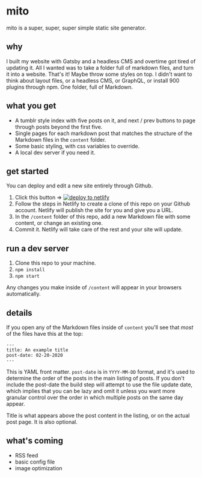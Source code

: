 # mito

mito is a super, super, super simple static site generator.

## why

I built my website with Gatsby and a headless CMS and overtime got tired of updating it. All I wanted was to take a folder full of markdown files, and turn it into a website. That's it! Maybe throw some styles on top. I didn't want to think about layout files, or a headless CMS, or GraphQL, or install 900 plugins through npm. One folder, full of Markdown.

## what you get

- A tumblr style index with five posts on it, and next / prev buttons to page through posts beyond the first five.
- Single pages for each markdown post that matches the structure of the Markdown files in the `content` folder.
- Some basic styling, with css variables to override.
- A local dev server if you need it.

## get started

You can deploy and edit a new site entirely through Github.

1. Click this button => [![deploy to netlify](https://www.netlify.com/img/deploy/button.svg)](https://app.netlify.com/start/deploy?repository=https://github.com/jjmartucci/mito)
2. Follow the steps in Netlify to create a clone of this repo on your Github account. Netlify will publish the site for you and give you a URL.
3. In the `/content` folder of this repo, add a new Markdown file with some content, or change an existing one.
4. Commit it. Netlify will take care of the rest and your site will update.

## run a dev server

1. Clone this repo to your machine.
2. `npm install`
3. `npm start`

Any changes you make inside of `/content` will appear in your browsers automatically.

## details

If you open any of the Markdown files inside of `content` you'll see that _most_ of the files have this at the top:

```
---
title: An example title
post-date: 02-20-2020
---
```

This is YAML front matter. `post-date` is in `YYYY-MM-DD` format, and it's used to determine the order of the posts in the main listing of posts. If you don't include the post-date the build step will attempt to use the file update date, which implies that you can be lazy and omit it unless you want more granular control over the order in which multiple posts on the same day appear.

Title is what appears above the post content in the listing, or on the actual post page. It is also optional.

## what's coming

- RSS feed
- basic config file
- image optimization
